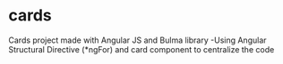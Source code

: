# cards

Cards project made with Angular JS and Bulma library
-Using Angular Structural Directive (*ngFor) and card component to centralize the code
